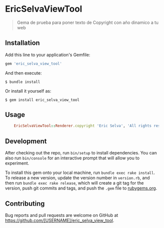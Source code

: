 # EricSelvaViewTool

> Gema de prueba para poner texto de Copyright con año dinamico a tu web

## Installation

Add this line to your application's Gemfile:

```ruby
gem 'eric_selva_view_tool'
```

And then execute:

    $ bundle install

Or install it yourself as:

    $ gem install eric_selva_view_tool

## Usage

```ruby
    EricSelvaViewTool::Renderer.copyright 'Eric Selva', 'All rights reserved'
```

## Development

After checking out the repo, run `bin/setup` to install dependencies. You can also run `bin/console` for an interactive prompt that will allow you to experiment.

To install this gem onto your local machine, run `bundle exec rake install`. To release a new version, update the version number in `version.rb`, and then run `bundle exec rake release`, which will create a git tag for the version, push git commits and tags, and push the `.gem` file to [rubygems.org](https://rubygems.org).

## Contributing

Bug reports and pull requests are welcome on GitHub at https://github.com/[USERNAME]/eric_selva_view_tool.

